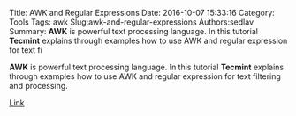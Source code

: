 Title: AWK and Regular Expressions
Date: 2016-10-07 15:33:16
Category: Tools
Tags: awk
Slug:awk-and-regular-expressions
Authors:sedlav
Summary: **AWK** is powerful text processing language. In this tutorial **Tecmint** explains through examples how to use AWK and regular expression for text fi

**AWK** is powerful text processing language. In this tutorial **Tecmint** explains through examples how to use AWK and regular expression for text filtering and processing.

[Link](http://www.tecmint.com/use-linux-awk-command-to-filter-text-string-in-files/)

